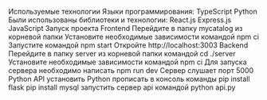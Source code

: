 Используемые технологии
Языки программирования:
TypeScript
Python
Были использованы библиотеки и технологии:
React.js
Express.js
JavaScript
Запуск проекта
Frontend
Перейдите в папку mycatalog из корневой папки 
Установите необходимые зависимости командой npm ci
Запустите командой npm start
Откройте http://localhost:3003
Backend
Перейдите в папку server из корневой папки командой cd ./server
Установите необходимые зависимости командой npm ci
Для запуска сервера необходимо написать npm run dev
Сервер слушает порт 5000
Python API
установить Python 
прописать в консоль команды
pip install flask
pip install mysql
запустить сервер api командой python api.py
